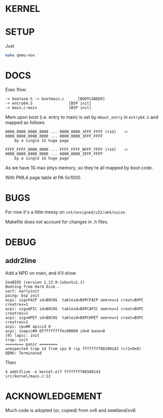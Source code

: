 # KERNEL

# SETUP

Just
```bash
make qemu-nox
```

# DOCS
Exec flow:
```
-> bootasm.S -> bootmain.c		[BOOTLOADER]
-> entry64.S				[BSP init]
-> main.c:main				[BSP init]
```

Mem upon boot (i.e. entry to main) is set by `mboot_entry` in `entry64.S` and mapped as follows
```
0000_0000_0000_0000 ... 0000_0000_3FFF_FFFF (+1G)	->	0000_0000_0000_0000 ... 0000_0000_3FFF_FFFF
	by a single 1G huge page

FFFF_FFFF_8000_0000 ... FFFF_FFFF_BFFF_FFFF (+1G)	->	0000_0000_0000_0000 ... 0000_0000_3FFF_FFFF
	by a single 1G huge page
```

As we have 1G max phys memory, so they're all mapped by boot code.

With PML4 page table at PA 0x1000.

# BUGS
For now it's a little messy on `int/unsigned/u32/u64/usize`.

Makefile does not account for changes in .h files.

# DEBUG
## addr2line
Add a NPD on main, and it'll show

```
SeaBIOS (version 1.13.0-1ubuntu1.1)
Booting from Hard Disk..
uart: earlyinit
paing: bsp init
acpi: sig=FACP id=BOCHS  tableid=BXPCFACP oemrev=1 creat=BXPC creatrev=1
acpi: sig=APIC id=BOCHS  tableid=BXPCAPIC oemrev=1 creat=BXPC creatrev=1
acpi: sig=HPET id=BOCHS  tableid=BXPCHPET oemrev=1 creat=BXPC creatrev=1
acpi: cpu#0 apicid 0
acpi: ioapic#0 @fffffffffec00000 id=0 base=0
[0] lapic: init
trap: init
======== panic ========
unexpected trap 14 from cpu 0 rip ffffffff80100143 (cr2=0x0)
QEMU: Terminated
```

Then

```
$ addr2line -e kernel.elf ffffffff80100143
src/kernel/main.c:12
```

# ACKNOWLEDGEMENT
Much code is adopted (or, copied) from xv6 and swetland/xv6.

